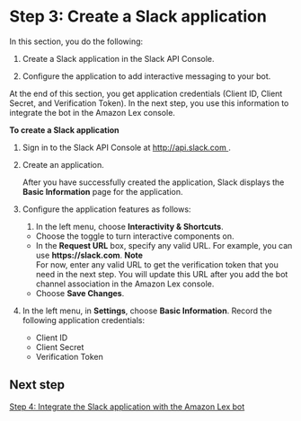 # Step 3: Create a Slack application<a name="slack-step-3"></a>

In this section, you do the following: 

1. Create a Slack application in the Slack API Console\.

1. Configure the application to add interactive messaging to your bot\.

At the end of this section, you get application credentials \(Client ID, Client Secret, and Verification Token\)\. In the next step, you use this information to integrate the bot in the Amazon Lex console\.

**To create a Slack application**

1. Sign in to the Slack API Console at [http://api\.slack\.com ](http://api.slack.com)\.

1. Create an application\. 

   After you have successfully created the application, Slack displays the **Basic Information** page for the application\. 

1. Configure the application features as follows:

   1. In the left menu, choose **Interactivity & Shortcuts**\.
     + Choose the toggle to turn interactive components on\.
     + In the **Request URL** box, specify any valid URL\. For example, you can use **https://slack\.com**\.
**Note**  
For now, enter any valid URL to get the verification token that you need in the next step\. You will update this URL after you add the bot channel association in the Amazon Lex console\. 
     + Choose **Save Changes**\.

1. In the left menu, in **Settings**, choose **Basic Information**\. Record the following application credentials:
   + Client ID 
   + Client Secret
   + Verification Token 

## Next step<a name="step-3-next"></a>

[Step 4: Integrate the Slack application with the Amazon Lex bot](slack-step-4.md)